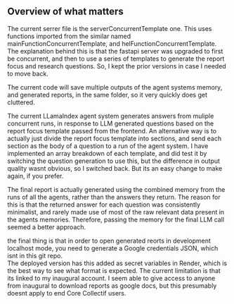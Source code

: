 ## Overview of what matters

The current serrer file is the serverConcurrentTemplate one. This uses functions imported from the similar named mainFunctionConcurrentTemplate, and helFunctionConcurrentTemplate. 
The explanation behind this is that the fastapi server was upgraded to first be concurrent, and then to use a series of templates to generate the report focus and research questions. 
So, I kept the prior versions in case I needed to move back.

The current code will save multiple outputs of the agent systems memory, and generated reports, in the same folder, so it very quickly does get cluttered.

The current LLamaIndex agent system generates answers from muliple concurrent runs, in response to LLM generated questions based on the report focus template passed from the frontend.
An alternative way is to actually just divide the report focus template into sections, and send each section as the body of a question to a run of the agent system. I have implemented an array breakdown
of each template, and did test it by switching the question generation to use this, but the difference in output quality wasnt obvious, so I switched back. But its an easy change to make again, if you prefer.

The final report is actually generated using the combined memory from the runs of all the agents, rather than the answers they return. The reason for this is that the returned answer for each question
was consistently minimalist, and rarely made use of most of the raw relevant data present in the agents memories. Therefore, passing the memory for the final LLM call seemed a better approach. 

the final thing is that in order to open generated reorts in development localhost mode, you need to generate a Google credentials JSON, which isnt in this git repo.  
The deployed version has this added as secret variables in Render, which is the best way to see what format is expected. The current limitation is that its linked to my inaugural account. I seem able to give access to anyone from inaugural to download reports as google docs, but this presumably doesnt apply to end Core Collectif users.




